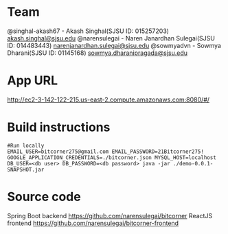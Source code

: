 # Team
@singhal-akash67 - Akash Singhal(SJSU ID: 015257203) akash.singhal@sjsu.edu
@narensulegai - Naren Janardhan Sulegai(SJSU ID: 014483443) narenjanardhan.sulegai@sjsu.edu
@sowmyadvn - Sowmya Dharani(SJSU ID: 01145168) sowmya.dharanipragada@sjsu.edu

# App URL

http://ec2-3-142-122-215.us-east-2.compute.amazonaws.com:8080/#/

# Build instructions
```
#Run locally
EMAIL_USER=bitcorner275@gmail.com EMAIL_PASSWORD=21Bitcorner275! GOOGLE_APPLICATION_CREDENTIALS=./bitcorner.json MYSQL_HOST=localhost DB_USER=<db user> DB_PASSWORD=<db password> java -jar ./demo-0.0.1-SNAPSHOT.jar
```

# Source code 
Spring Boot backend https://github.com/narensulegai/bitcorner
ReactJS frontend https://github.com/narensulegai/bitcorner-frontend
